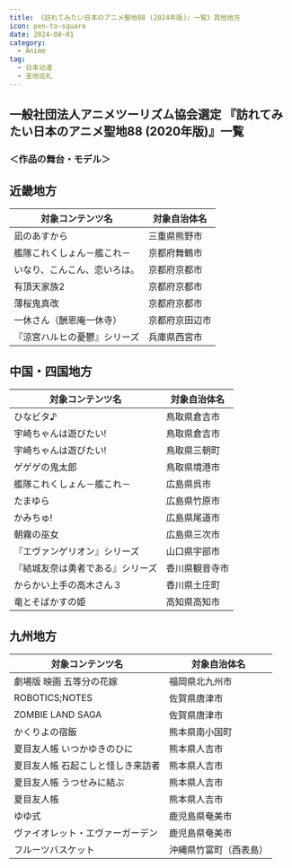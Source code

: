 ```yaml
---
title: 《訪れてみたい日本のアニメ聖地88 (2024年版)』一覧》其他地方
icon: pen-to-square
date: 2024-08-01
category:
  - Anime
tag:
  - 日本动漫
  - 圣地巡礼
---
```

## 一般社団法人アニメツーリズム協会選定 『訪れてみたい日本のアニメ聖地88 (2020年版)』一覧
### ＜作品の舞台・モデル＞
## 近畿地方

| 対象コンテンツ名 | 対象自治体名 |
| --- | --- |
| 凪のあすから | 三重県熊野市 |
| 艦隊これくしょん－艦これ－ | 京都府舞鶴市 |
| いなり、こんこん、恋いろは。 | 京都府京都市 |
| 有頂天家族2 | 京都府京都市 |
| 薄桜鬼真改 | 京都府京都市 |
| 一休さん（酬恩庵一休寺） | 京都府京田辺市 |
| 『涼宮ハルヒの憂鬱』シリーズ | 兵庫県西宮市 |

## 中国・四国地方

| 対象コンテンツ名 | 対象自治体名 |
| --- | --- |
| ひなビタ♪ | 鳥取県倉吉市 |
| 宇崎ちゃんは遊びたい! | 鳥取県倉吉市 |
| 宇崎ちゃんは遊びたい! | 鳥取県三朝町 |
| ゲゲゲの鬼太郎 | 鳥取県境港市 |
| 艦隊これくしょん－艦これ－ | 広島県呉市 |
| たまゆら | 広島県竹原市 |
| かみちゅ! | 広島県尾道市 |
| 朝霧の巫女 | 広島県三次市 |
| 『エヴァンゲリオン』シリーズ | 山口県宇部市 |
| 『結城友奈は勇者である』シリーズ | 香川県観音寺市 |
| からかい上手の高木さん３ | 香川県土庄町 |
| 竜とそばかすの姫 | 高知県高知市 |

## 九州地方

| 対象コンテンツ名 | 対象自治体名 |
| --- | --- |
| 劇場版 映画 五等分の花嫁 | 福岡県北九州市 |
| ROBOTICS;NOTES | 佐賀県唐津市 |
| ZOMBIE LAND SAGA | 佐賀県唐津市 |
| かくりよの宿飯 | 熊本県南小国町 |
| 夏目友人帳 いつかゆきのひに | 熊本県人吉市 |
| 夏目友人帳 石起こしと怪しき来訪者 | 熊本県人吉市 |
| 夏目友人帳 うつせみに結ぶ | 熊本県人吉市 |
| 夏目友人帳 | 熊本県人吉市 |
| ゆゆ式 | 鹿児島県奄美市 |
| ヴァイオレット・エヴァーガーデン | 鹿児島県奄美市 |
| フルーツバスケット | 沖縄県竹富町（西表島） |